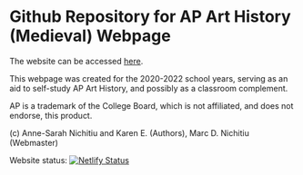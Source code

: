 # Github Repository for AP Art History (Medieval) Webpage

The website can be accessed [here](https://medieval-art-history.netlify.app).

This webpage was created for the 2020-2022 school years, serving as an aid to self-study AP Art History, and possibly as a classroom complement.

AP is a trademark of the College Board, which is not affiliated, and does not endorse, this product.

(c) Anne-Sarah Nichitiu and Karen E. (Authors), Marc D. Nichitiu (Webmaster)

Website status: [![Netlify Status](https://api.netlify.com/api/v1/badges/ec32d96e-6df9-4e23-8c58-b67066db2e74/deploy-status)](https://app.netlify.com/sites/medieval-art-history/deploys)
